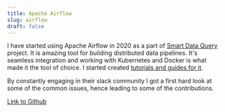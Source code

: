 ```yaml
---
title: Apache Airflow
slug: airflow
draft: false
---
```


I have started using Apache Airflow in 2020 as a part of [Smart Data Query](/projects/smart-data-query/) project. It is amazing tool for building distributed data pipelines. It's seamless integration and working with Kubernetes and Docker is what made it the tool of choice. I started created [tutorials and guides for it](http://localhost:8000/talks/distributed-data-pipelines-in-python/).

By constantly engaging in their slack community I got a first hard look at some of the common issues, hence leading to some of the contributions.

[Link to Github](https://github.com/apache/airflow/issues?q=author%3Abhavaniravi+)